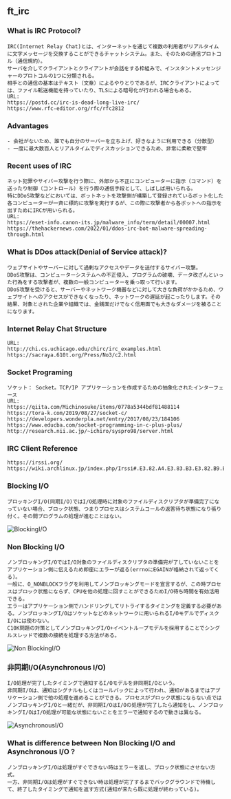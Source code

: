 ## ft_irc
### What is IRC Protocol?
	IRC(Internet Relay Chat)とは、インターネットを通じて複数の利用者がリアルタイムに文字メッセージを交換することができるチャットシステム。また、そのための通信プロトコル（通信規約）。
	サーバを介してクライアントとクライアントが会話をする枠組みで、インスタントメッセンジャーのプロトコルの1つに分類される。
	相手との通信の基本はテキスト（文章）によるやりとりであるが、IRCクライアントによっては、ファイル転送機能を持っていたり、TLSによる暗号化が行われる場合もある。
	URL:
	https://postd.cc/irc-is-dead-long-live-irc/
	https://www.rfc-editor.org/rfc/rfc2812

### Advantages
	- 会社がないため、誰でも自分のサーバーを立ち上げ、好きなように利用できる（分散型）
	- 一度に最大数百人とリアルタイムでディスカッションできるため、非常に柔軟で堅牢

### Recent uses of IRC
	ネット犯罪やサイバー攻撃を行う際に、外部から不正にコンピューターに指示（コマンド）を送ったり制御（コントロール）を行う際の通信手段として、しばしば用いられる。
	特にDDoS攻撃などにおいては、ボットネットを攻撃側が構築して登録されているボット化した各コンピューターが一斉に標的に攻撃を実行するが、この際に攻撃者から各ボットへの指示を出すためにIRCが用いられる。
	URL:
	https://eset-info.canon-its.jp/malware_info/term/detail/00007.html
	https://thehackernews.com/2022/01/ddos-irc-bot-malware-spreading-through.html

### What is DDos attack(Denial of Service attack)?
	ウェブサイトやサーバーに対して過剰なアクセスやデータを送付するサイバー攻撃。
	DDoS攻撃は、コンピューターシステムへの不正侵入、プログラムの破壊、データ改ざんといった行為をする攻撃者が、複数の一般コンピューターを乗っ取って行います。
	DDoS攻撃を受けると、サーバーやネットワーク機器などに対して大きな負荷がかかるため、ウェブサイトへのアクセスができなくなったり、ネットワークの遅延が起こったりします。その結果、対象とされた企業や組織では、金銭面だけでなく信用面でも大きなダメージを被ることになります。

### Internet Relay Chat Structure
	URL:
	http://chi.cs.uchicago.edu/chirc/irc_examples.html
	https://sacraya.610t.org/Press/No3/c2.html

### Socket Programing
	ソケット： Socket。TCP/IP アプリケーションを作成するための抽象化されたインターフェース
	URL:
	https://qiita.com/Michinosuke/items/0778a5344bdf81488114
	https://tora-k.com/2019/08/27/socket-c/
	https://developers.wonderpla.net/entry/2017/08/23/184106
	https://www.educba.com/socket-programming-in-c-plus-plus/
	http://research.nii.ac.jp/~ichiro/syspro98/server.html

### IRC Client Reference
	https://irssi.org/
	https://wiki.archlinux.jp/index.php/Irssi#.E3.82.A4.E3.83.B3.E3.82.B9.E3.83.88.E3.83.BC.E3.83.AB

### Blocking I/O
	ブロッキングI/O(同期I/O)ではI/O処理時に対象のファイルディスクリプタが準備完了になっていない場合、ブロック状態、つまりプロセスはシステムコールの返答待ち状態になり張り付く。その間プログラムの処理が進むことはない。
![BlockingI/O](https://www.flickr.com/photos/128940604@N03/17027012587)

### Non Blocking I/O
	ノンブロッキングI/OではI/O対象のファイルディスクリプタの準備完が了していないことをアプリケーション側に伝えるため即座にエラーが返る(errnoにEGAINが格納されて返ってくる)。
	一般に、O_NONBLOCKフラグを利用してノンブロッキングモードを宣言するが、この時プロセスはブロック状態にならず、CPUを他の処理に回すことができるためI/O待ち時間を有効活用できる。
	エラーはアプリケーション側でハンドリングしてリトライするタイミングを定義する必要がある。ノンブロッキングI/Oはソケットなどのネットワークに用いられるI/OモデルでディスクI/Oには使わない。
	C10K問題の対策としてノンブロッキングI/O+イベントループモデルを採用することでシングルスレッドで複数の接続を処理する方法がある。
![Non BlockingI/O](https://www.flickr.com/photos/128940604@N03/16612010864)
	
### 非同期I/O(Asynchronous I/O)
	I/O処理が完了したタイミングで通知するI/Oモデルを非同期I/Oという。
	非同期I/Oは、通知はシグナルもしくはコールバックによって行われ、通知があるまではアプリケーション側で他の処理を進めることができる。プロセスがブロック状態にならない点ではノンブロッキングI/Oと一緒だが、非同期I/OはI/Oの処理が完了したら通知をし、ノンブロッキングI/OはI/O処理が可能な状態にないことをエラーで通知するので動きは異なる。
![AsynchronousI/O](https://www.flickr.com/photos/128940604@N03/16612027114)

### What is  difference between Non Blocking I/O and Asynchronous I/O ?
	ノンブロッキングI/Oは処理がすぐできない時はエラーを返し、ブロック状態にさせない方式。
	一方、非同期I/Oは処理がすぐできない時は処理が完了するまでバックグラウンドで待機して、終了したタイミングで通知を返す方式(通知が来たら既に処理が終わっている)。

### 

